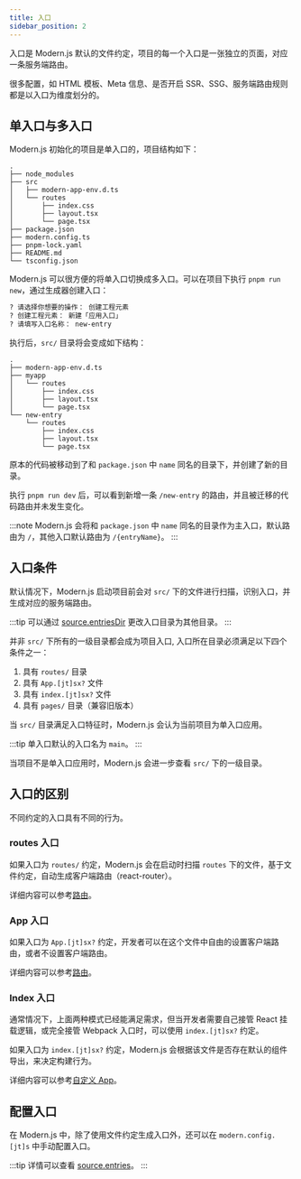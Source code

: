 ```yaml
---
title: 入口
sidebar_position: 2
---
```


入口是 Modern.js 默认的文件约定，项目的每一个入口是一张独立的页面，对应一条服务端路由。

很多配置，如 HTML 模板、Meta 信息、是否开启 SSR、SSG、服务端路由规则都是以入口为维度划分的。

## 单入口与多入口

Modern.js 初始化的项目是单入口的，项目结构如下：

```
.
├── node_modules
├── src
│   ├── modern-app-env.d.ts
│   └── routes
│       ├── index.css
│       ├── layout.tsx
│       └── page.tsx
├── package.json
├── modern.config.ts
├── pnpm-lock.yaml
├── README.md
└── tsconfig.json
```

Modern.js 可以很方便的将单入口切换成多入口。可以在项目下执行 `pnpm run new`，通过生成器创建入口：

```bash
? 请选择你想要的操作： 创建工程元素
? 创建工程元素： 新建「应用入口」
? 请填写入口名称： new-entry
```

执行后，`src/` 目录将会变成如下结构：

```
.
├── modern-app-env.d.ts
├── myapp
│   └── routes
│       ├── index.css
│       ├── layout.tsx
│       └── page.tsx
└── new-entry
    └── routes
        ├── index.css
        ├── layout.tsx
        └── page.tsx
```

原本的代码被移动到了和 `package.json` 中 `name` 同名的目录下，并创建了新的目录。

执行 `pnpm run dev` 后，可以看到新增一条 `/new-entry` 的路由，并且被迁移的代码路由并未发生变化。

:::note
Modern.js 会将和 `package.json` 中 `name` 同名的目录作为主入口，默认路由为 `/`，其他入口默认路由为 `/{entryName}`。
:::

## 入口条件

默认情况下，Modern.js 启动项目前会对 `src/` 下的文件进行扫描，识别入口，并生成对应的服务端路由。

:::tip
可以通过 [source.entriesDir](/docs/configure/app/source/entries-dir) 更改入口目录为其他目录。
:::

并非 `src/` 下所有的一级目录都会成为项目入口, 入口所在目录必须满足以下四个条件之一：

1. 具有 `routes/` 目录
2. 具有 `App.[jt]sx?` 文件
3. 具有 `index.[jt]sx?` 文件
2. 具有 `pages/` 目录（兼容旧版本）

当 `src/` 目录满足入口特征时，Modern.js 会认为当前项目为单入口应用。

:::tip
单入口默认的入口名为 `main`。
:::

当项目不是单入口应用时，Modern.js 会进一步查看 `src/` 下的一级目录。

## 入口的区别

不同约定的入口具有不同的行为。

### routes 入口

如果入口为 `routes/` 约定，Modern.js 会在启动时扫描 `routes` 下的文件，基于文件约定，自动生成客户端路由（react-router）。

详细内容可以参考[路由](/docs/guides/basic-features/routes)。

### App 入口

如果入口为 `App.[jt]sx?` 约定，开发者可以在这个文件中自由的设置客户端路由，或者不设置客户端路由。

详细内容可以参考[路由](/docs/guides/basic-features/routes)。

### Index 入口

通常情况下，上面两种模式已经能满足需求，但当开发者需要自己接管 React 挂载逻辑，或完全接管 Webpack 入口时，可以使用 `index.[jt]sx?` 约定。

如果入口为 `index.[jt]sx?` 约定，Modern.js 会根据该文件是否存在默认的组件导出，来决定构建行为。

详细内容可以参考[自定义 App](/docs/guides/advanced-features/custom-app)。

## 配置入口

在 Modern.js 中，除了使用文件约定生成入口外，还可以在 `modern.config.[jt]s` 中手动配置入口。

:::tip
详情可以查看 [source.entries](/docs/configure/app/source/entries)。
:::
